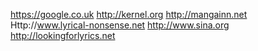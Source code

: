 https://google.co.uk http://kernel.org http://mangainn.net
Http://www.lyrical-nonsense.net http://www.sina.org http://lookingforlyrics.net

